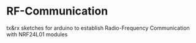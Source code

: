# RF-Communication
tx&rx sketches for arduino to establish Radio-Frequency Communication with NRF24L01 modules
